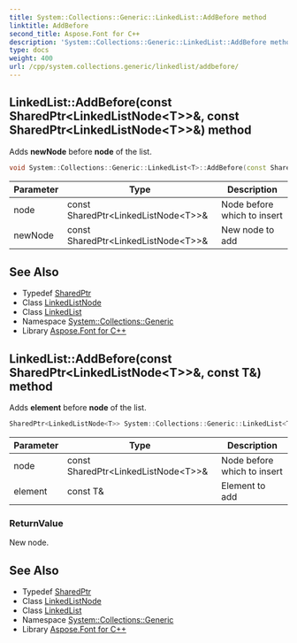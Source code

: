 ```yaml
---
title: System::Collections::Generic::LinkedList::AddBefore method
linktitle: AddBefore
second_title: Aspose.Font for C++
description: 'System::Collections::Generic::LinkedList::AddBefore method. Adds newNode before node of the list in C++.'
type: docs
weight: 400
url: /cpp/system.collections.generic/linkedlist/addbefore/
---
```

## LinkedList::AddBefore(const SharedPtr\<LinkedListNode\<T\>\>\&, const SharedPtr\<LinkedListNode\<T\>\>\&) method


Adds **newNode** before **node** of the list.

```cpp
void System::Collections::Generic::LinkedList<T>::AddBefore(const SharedPtr<LinkedListNode<T>> &node, const SharedPtr<LinkedListNode<T>> &newNode)
```


| Parameter | Type | Description |
| --- | --- | --- |
| node | const SharedPtr\<LinkedListNode\<T\>\>\& | Node before which to insert |
| newNode | const SharedPtr\<LinkedListNode\<T\>\>\& | New node to add |

## See Also

* Typedef [SharedPtr](../../../system/sharedptr/)
* Class [LinkedListNode](../../linkedlistnode/)
* Class [LinkedList](../)
* Namespace [System::Collections::Generic](../../)
* Library [Aspose.Font for C++](../../../)
## LinkedList::AddBefore(const SharedPtr\<LinkedListNode\<T\>\>\&, const T\&) method


Adds **element** before **node** of the list.

```cpp
SharedPtr<LinkedListNode<T>> System::Collections::Generic::LinkedList<T>::AddBefore(const SharedPtr<LinkedListNode<T>> &node, const T &element)
```


| Parameter | Type | Description |
| --- | --- | --- |
| node | const SharedPtr\<LinkedListNode\<T\>\>\& | Node before which to insert |
| element | const T\& | Element to add |

### ReturnValue

New node.

## See Also

* Typedef [SharedPtr](../../../system/sharedptr/)
* Class [LinkedListNode](../../linkedlistnode/)
* Class [LinkedList](../)
* Namespace [System::Collections::Generic](../../)
* Library [Aspose.Font for C++](../../../)
